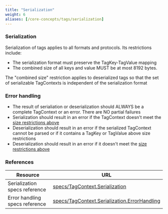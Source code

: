 ```yaml
---
title: "Serialization"
weight: 6
aliases: [/core-concepts/tags/serialization]
---
```


### Serialization
Serialization of tags applies to all formats and protocols. Its restrictions include:

- The serialization format must preserve the TagKey-TagValue mapping
- The combined size of all keys and value MUST be at most 8192 bytes.

The "combined size" restriction applies to deserialized tags so that the set of serializable TagContexts is independent of the serialization format

### Error handling

- The result of serialiation or deserialization should ALWAYS be a complete TagContext or an error. There are NO partial failures
- Serialization should result in an error if the TagContext doesn't meet the [size restrictions above](#serialiation)
- Deserialization should result in an error if the serialized TagContext cannot be parsed or if it contains a TagKey or TagValue above size restrictions
- Deserialization should result in an error if it doesn't meet the [size restrictions above](#serialization)

### References

Resource|URL
---|---
Serialization specs reference|[specs/TagContext.Serialization](https://github.com/census-instrumentation/opencensus-specs/blob/master/tags/TagContext.md#serialization)
Error handling specs reference|[specs/TagContext.Serialization.ErrorHandling](https://github.com/census-instrumentation/opencensus-specs/blob/master/tags/TagContext.md#error-handling)


